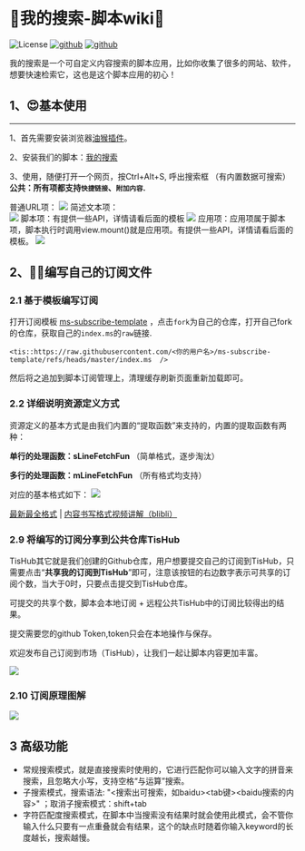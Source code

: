 # 📝我的搜索-脚本wiki💖
![License](https://img.shields.io/github/license/My-Search/my-search)  <a href="https://github.com/My-Search/my-search">![github](https://img.shields.io/badge/我的搜索-脚本-brightgreen.svg)</a>  <a href="https://github.com/My-Search/my-search/blob/master/%E6%9B%B4%E6%96%B0%E6%97%A5%E5%BF%97.md">![github](https://img.shields.io/badge/更新日志-brightgreen.svg)</a>


我的搜索是一个可自定义内容搜索的脚本应用，比如你收集了很多的网站、软件，想要快速检索它，这也是这个脚本应用的初心！

## 1、😍基本使用
------

1、首先需要安装浏览器[油猴插件](https://www.tampermonkey.net/index.php?browser=chrome&locale=zh)。

2、安装我们的脚本：[我的搜索](https://greasyfork.org/zh-CN/scripts/457020-%E6%88%91%E7%9A%84%E6%90%9C%E7%B4%A2)

3、使用，随便打开一个网页，按Ctrl+Alt+S, 呼出搜索框 （有内置数据可搜索）
**公共：所有项都支持`快捷链接`、`附加内容`.**

普通URL项：
![](https://cdn.jsdelivr.net/gh/18476305640/typora@master/images/2024/12/20/1734673226801.png)
简述文本项：  
![](https://cdn.jsdelivr.net/gh/18476305640/typora@master/images/2024/12/20/1734673445483.png)
脚本项：有提供一些API，详情请看后面的模板
![](https://cdn.jsdelivr.net/gh/18476305640/typora@master/images/2024/12/20/1734673700418.png)
应用项：应用项属于脚本项，脚本执行时调用view.mount()就是应用项。有提供一些API，详情请看后面的模板。
![](https://cdn.jsdelivr.net/gh/18476305640/typora@master/images/2024/12/20/1734673912941.png)

## 2、🐱‍🏍编写自己的订阅文件
### 2.1 **基于模板编写订阅**
打开订阅模板 [ms-subscribe-template](https://github.com/My-Search/ms-subscribe-template) ，点击`fork`为自己的仓库，打开自己fork的仓库，获取自己的`index.ms`的`raw`链接.
```text
<tis::https://raw.githubusercontent.com/<你的用户名>/ms-subscribe-template/refs/heads/master/index.ms  />
```

然后将之追加到脚本订阅管理上，清理缓存刷新页面重新加载即可。


### 2.2 详细说明资源定义方式

资源定义的基本方式是由我们内置的“提取函数”来支持的，内置的提取函数有两种：

**单行的处理函数：sLineFetchFun** （简单格式，逐步淘汰）

**多行的处理函数：mLineFetchFun** （所有格式均支持）

对应的基本格式如下：
![](https://cdn.jsdelivr.net/gh/18476305640/typora@master/images/2024/06/02/20240602150255177.png)

[最新最全格式](https://github.com/My-Search/ms-subscribe-template/blob/master/content/search-db0.md)  |  [内容书写格式视频讲解（blibli）](https://www.bilibili.com/video/BV1Xx4y1o7ps)


### 2.9 将编写的订阅分享到公共仓库TisHub

TisHub其它就是我们创建的Github仓库，用户想要提交自己的订阅到TisHub，只需要点击“**共享我的订阅到TisHub**”即可，注意该按钮的右边数字表示可共享的订阅个数，当大于0时，只要点击提交到TisHub仓库。

可提交的共享个数，脚本会本地订阅 + 远程公共TisHub中的订阅比较得出的结果。 

提交需要您的github Token,token只会在本地操作与保存。

欢迎发布自己订阅到市场（TisHub），让我们一起让脚本内容更加丰富。

![](https://cdn.jsdelivr.net/gh/18476305640/typora@master/images/2024/06/02/20240602150344767.png)

### 2.10 订阅原理图解
![](https://cdn.jsdelivr.net/gh/18476305640/typora@master/images/2024/06/05/1717589115149.png)

## 3 高级功能
- 常规搜索模式，就是直接搜索时使用的，它进行匹配你可以输入文字的拼音来搜索，且忽略大小写，支持空格“与运算”搜索。
- 子搜索模式，搜索语法: "<搜索出可搜索，如baidu><tab键><baidu搜索的内容>" ；取消子搜索模式：shift+tab
- 字符匹配度搜索模式，在脚本中当搜索没有结果时就会使用此模式，会不管你输入什么只要有一点重叠就会有结果，这个的缺点时随着你输入keyword的长度越长，搜索越慢。
